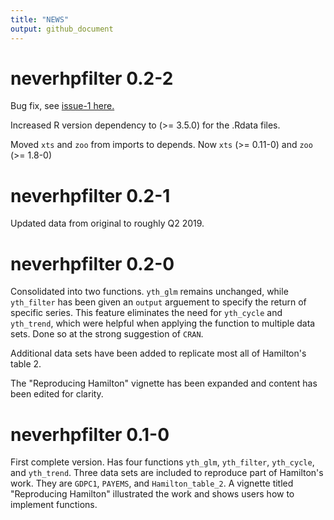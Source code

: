 ```yaml
---
title: "NEWS"
output: github_document
---
```


# neverhpfilter 0.2-2

Bug fix, see [issue-1 here.](https://github.com/JustinMShea/neverhpfilter/issues/1)

Increased R version dependency to (>= 3.5.0) for the .Rdata files.

Moved `xts` and `zoo` from imports to depends. Now `xts` (>= 0.11-0) and `zoo` (>= 1.8-0)

# neverhpfilter 0.2-1

Updated data from original to roughly Q2 2019.

# neverhpfilter 0.2-0

Consolidated into two functions. `yth_glm` remains unchanged, while
`yth_filter` has been given an `output` arguement to specify the return of specific series. This feature eliminates the need for `yth_cycle` and `yth_trend`, which were helpful when applying the function to multiple data sets.
Done so at the strong suggestion of `CRAN`.

Additional data sets have been added to replicate most all of Hamilton's table 2.

The "Reproducing Hamilton" vignette has been expanded and content has been edited
for clarity.


# neverhpfilter 0.1-0

First complete version. Has four functions `yth_glm`, `yth_filter`, `yth_cycle`, and 
`yth_trend`. Three data sets are included to reproduce part of Hamilton's work.
They are `GDPC1`, `PAYEMS`, and `Hamilton_table_2`. A vignette titled "Reproducing Hamilton" illustrated the work and shows users how to implement functions.


